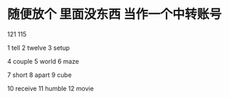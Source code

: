 
# 随便放个 里面没东西 当作一个中转账号

121
115

1 tell 2 twelve 3 setup 

4 couple 5 world 6 maze 

7 short 8 apart 9 cube 

10 receive 11 humble 12 movie 



